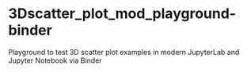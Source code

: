 # 3Dscatter_plot_mod_playground-binder
Playground to test 3D scatter plot examples in modern JupyterLab and Jupyter Notebook via Binder
